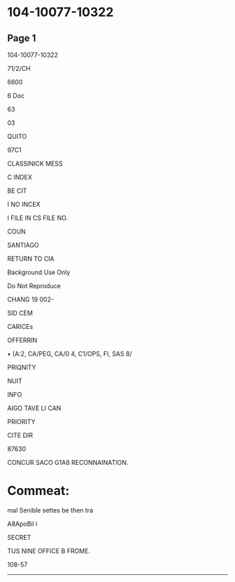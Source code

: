 # 104-10077-10322

## Page 1

104-10077-10322

71/2/CH

6600

6 Doc

63

03

QUITO

97C1

CLASSINICK MESS

C INDEX

BE CIT

I NO INCEX

I FILE IN CS FILE NO.

COUN

SANTIAGO

RETURN TO CIA

Background Use Only

Do Not Reproduce

CHANG 19 002-

SID CEM

CARICEs

OFFERRIN

• (A:2, CA/PEG, CA/0 4, C1/OPS, FI, SAS 8/

PRIQNITY

NUIT

INFO

AIGO TAVE LI CAN

PRIORITY

CITE DIR

87630

CONCUR SACO G1A8 RECONNAINATION.

# Commeat:

mal Senible settes be then tra

A8ApoBil i

SECRET

TUS NINE OFFICE B FROME.

108-57

---

